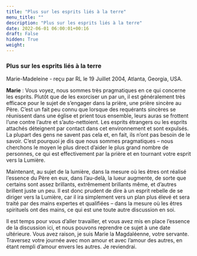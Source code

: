 ```yaml
---
title: "Plus sur les esprits liés à la terre"
menu_title: ""
description: "Plus sur les esprits liés à la terre"
date: 2022-06-01 06:00:01+00:16
draft: False
hidden: True
weight:
---
```

### Plus sur les esprits liés à la terre

Marie-Madeleine - reçu par RL le 19 Juillet 2004, Atlanta, Georgia, USA.

**Marie** : Vous voyez, nous sommes très pragmatiques en ce qui concerne les esprits. Plutôt que de les exorciser un par un, il est généralement très efficace pour le sujet de s’engager dans la prière, une prière sincère au Père. C’est un fait peu connu que lorsque des requérants sincères se réunissent dans une église et prient tous ensemble, leurs auras se frottent l’une contre l’autre et s’auto-nettoient. Les esprits étrangers ou les esprits attachés déteignent par contact dans cet environnement et sont expulsés. La plupart des gens ne savent pas cela et, en fait, ils n’ont pas besoin de le savoir. C’est pourquoi je dis que nous sommes pragmatiques – nous cherchons le moyen le plus direct d’aider le plus grand nombre de personnes, ce qui est effectivement par la prière et en tournant votre esprit vers la Lumière.

Maintenant, au sujet de la lumière, dans la mesure où les êtres ont réalisé l’essence du Père en eux, dans l’au-delà, la lueur augmente, de sorte que certains sont assez brillants, extrêmement brillants même, et d’autres brillent juste un peu. Il est donc prudent de dire à un esprit rebelle de se diriger vers la Lumière, car il ira simplement vers un plan plus élevé et sera traité par des mains expertes et qualifiées – dans la mesure où les êtres spirituels ont des mains, ce qui est une toute autre discussion en soi.

Il est temps pour vous d’aller travailler, et vous avez mis en place l’essence de la discussion ici, et nous pouvons reprendre ce sujet à une date ultérieure. Vous avez raison, je suis Marie la Magdaléenne, votre servante. Traversez votre journée avec mon amour et avec l’amour des autres, en étant rempli d’amour envers les autres. Je reviendrai.

